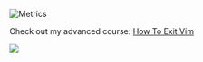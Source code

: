 ![Metrics](https://metrics.lecoq.io/vedangwartikar?template=classic&repositories.forks=true&languages=1&followup=1&lines=1&achievements=1&introduction=1&stars=1&languages.ignored=c%2C%20c%2B%2B&languages.limit=8&languages.sections=most-used&languages.colors=github&languages.threshold=0%25&languages.indepth=false&languages.recent.load=300&languages.recent.days=14&introduction.title=true&stars.limit=2&followup.sections=repositories&achievements.threshold=C&achievements.secrets=true&achievements.limit=6&config.timezone=Asia%2FCalcutta&config.display=large)

<!---
<a href="https://github.com/xenonreborn/github-readme-activity-graph"><img alt="xenonreborn's Activity Graph" src="https://activity-graph.herokuapp.com/graph?username=vedangwartikar&bg_color=0D1117&color=5BCDEC&line=5BCDEC&point=FFFFFF&hide_border=true" /></a>
--->

Check out my advanced course: [How To Exit Vim](https://youtu.be/dQw4w9WgXcQ)

![](https://komarev.com/ghpvc/?username=vedangwartikar)
